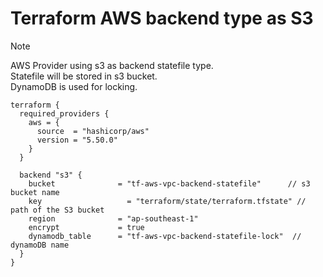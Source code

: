 # Terraform AWS backend type as S3

> [!NOTE]
> AWS Provider using s3 as backend statefile type. <br>
> Statefile will be stored in s3 bucket. <br>
> DynamoDB is used for locking.
```
terraform {
  required_providers {
    aws = {
      source  = "hashicorp/aws"
      version = "5.50.0"
    }
  }

  backend "s3" {
    bucket         	    = "tf-aws-vpc-backend-statefile"      // s3 bucket name
    key              	  = "terraform/state/terraform.tfstate" // path of the S3 bucket
    region         	    = "ap-southeast-1"
    encrypt        	    = true
    dynamodb_table      = "tf-aws-vpc-backend-statefile-lock"  // dynamoDB name
  }
}
```
